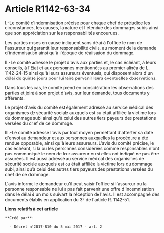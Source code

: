 # Article R1142-63-34

I.-Le comité d'indemnisation précise pour chaque chef de préjudice les circonstances, les causes, la nature et l'étendue des
dommages subis ainsi que son appréciation sur les responsabilités encourues.

Les parties mises en cause indiquent sans délai à l'office le nom de l'assureur qui garantit leur responsabilité civile, au
moment de la demande d'indemnisation ainsi qu'à l'époque de réalisation du dommage.

II.-Le comité adresse le projet d'avis aux parties et, le cas échéant, à leurs conseils, à l'Etat et aux personnes
mentionnées au premier alinéa de L. 1142-24-15 ainsi qu'à leurs assureurs éventuels, qui disposent alors d'un délai de quinze
jours pour lui faire parvenir leurs éventuelles observations.

Dans tous les cas, le comité prend en considération les observations des parties et joint à son projet d'avis, sur leur
demande, tous documents y afférents.

Le projet d'avis du comité est également adressé au service médical des organismes de sécurité sociale auxquels est ou était
affiliée la victime lors du dommage subi ainsi qu'à celui des autres tiers payeurs des prestations versées du chef de ce
dommage.

III.-Le comité adresse l'avis par tout moyen permettant d'attester sa date d'envoi au demandeur et aux personnes auxquelles
la procédure a été rendue opposable, ainsi qu'à leurs assureurs. L'avis du comité précise, le cas échéant, si la ou les
personnes considérées comme responsables n'ont pas communiqué le nom de leur assureur ou si elles ont indiqué ne pas être
assurées. Il est aussi adressé au service médical des organismes de sécurité sociale auxquels est ou était affiliée la
victime lors du dommage subi, ainsi qu'à celui des autres tiers payeurs des prestations versées du chef de ce dommage.

L'avis informe le demandeur qu'il peut saisir l'office si l'assureur ou la personne responsable ne lui a pas fait parvenir
une offre d'indemnisation dans le délai d'un mois suivant la réception de l'avis. Il est accompagné des documents établis en
application du 3° de l'article R. 1142-51.

**Liens relatifs à cet article**

	**Créé par**:

	  - Décret n°2017-810 du 5 mai 2017 - art. 2

